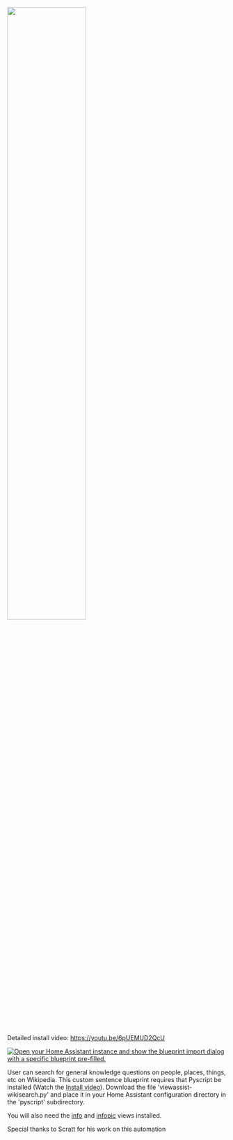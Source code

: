 <a href="https://www.youtube.com/watch?v=6pUEMUD2QcU"><img src="https://img.youtube.com/vi/6pUEMUD2QcU/mqdefault.jpg" width="60%"></a>

Detailed install video:
https://youtu.be/6pUEMUD2QcU

[![Open your Home Assistant instance and show the blueprint import dialog with a specific blueprint pre-filled.](https://my.home-assistant.io/badges/blueprint_import.svg)](https://my.home-assistant.io/redirect/blueprint_import/?blueprint_url=https%3A%2F%2Fraw.githubusercontent.com%2Fdinki%2FView-Assist%2Fmain%2FView+Assist+custom+sentences%2FSearch+Wikipedia%2Fblueprint-searchwikipedia.yaml)

User can search for general knowledge questions on people, places, things, etc on Wikipedia.  This custom sentence blueprint requires that Pyscript be installed (Watch the [Install video](https://youtu.be/jpJxZaisbGQ)).  Download the file 'viewassist-wikisearch.py' and place it in your Home Assistant configuration directory in the 'pyscript' subdirectory.  

You will also need the [info](https://github.com/dinki/View-Assist/tree/main/View%20Assist%20dashboard%20and%20views/views/info) and [infopic](https://github.com/dinki/View-Assist/tree/main/View%20Assist%20dashboard%20and%20views/views/infopic) views installed.


Special thanks to Scratt for his work on this automation
